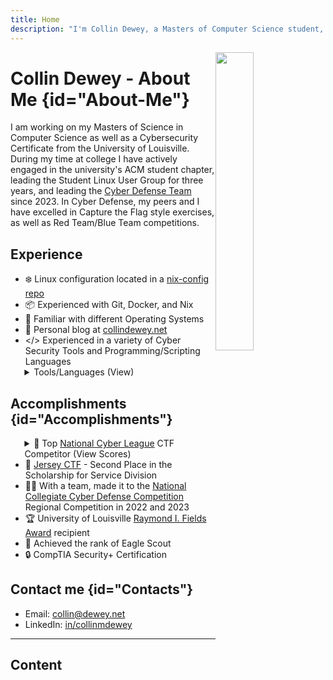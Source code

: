 ```yaml
---
title: Home
description: "I'm Collin Dewey, a Masters of Computer Science student, and this is my blog, where I cover topics about Computers and Cybersecurity"
---
```

<script type="application/ld+json" nonce="7AnF83KoB">
{
  "@context": "https://schema.org/",
  "@type": "ProfilePage",
  "mainEntity": {
    "@type": "Person",
    "name": "Collin Dewey",
    "description": "Masters of Science in Computer Science student",
    "url": "https://collindewey.net",
    "award": [
      "Top 0.1% National Cyber League Spring 2024",
      "Raymond I. Fields Award",
      "Outstanding Achievement and Leadership Award"
    ],
    "hasCertification": {
      "@type": "Certification",
      "name": "CompTIA Security+",
      "validFrom": "2025-01-05",
      "issuedBy": {
        "@type": "Organization",
        "name": "CompTIA",
        "url": "https://www.comptia.org"
      }
    },
    "sameAs": [
      "https://www.linkedin.com/in/CollinMDewey",
      "https://github.com/CollinDewey"
    ]
  }
}
</script>
<img
  src="/images/home/Sunset.svg"
  alt=""
  style="
  width: 35%;
  max-width: 256px;
  aspect-ratio: 256 / 303;
  float: right;
  ">

# Collin Dewey - About Me {id="About-Me"}

I am working on my Masters of Science in Computer Science as well as a Cybersecurity Certificate from the University of Louisville. During my time at college I have actively engaged in the university's ACM student chapter, leading the Student Linux User Group for three years, and leading the [Cyber Defense Team](https://engineering.louisville.edu/cybercenter/homepage/student-activities/) since 2023. In Cyber Defense, my peers and I have excelled in Capture the Flag style exercises, as well as Red Team/Blue Team competitions.
<!--I have actively engaged in UofL's ACM student chapter, where I lead the Student Linux User Group and spearhead the Cyber Defense Team.
My peers and I have consistently excelled in capture the flag style challenges and Red Team/Blue Team competitions, putting our knowledge into action.-->

## Experience
- ❄️ Linux configuration located in a [nix-config repo](https://github.com/CollinDewey/nix-config)
- 📦 Experienced with Git, Docker, and Nix
- 🐧 Familiar with different Operating Systems
- 📖 Personal blog at [collindewey.net](https://collindewey.net/)
- </> Experienced in a variety of Cyber Security Tools and Programming/Scripting Languages
<details style="margin-left: 1.6em;margin-top: -1em"><summary>Tools/Languages (<a style="user-select: none;">View</a>)</summary>

  - Programming: C, C++, Java, Python 3, Javascript, SQL
  - Scripting: Bash/Zsh, Powershell, Lua
  - Formatting: HTML, CSS, Markdown
  - Packaging: Docker, Nix
  - Linux: NixOS, Kali, Ubuntu/Debian, Arch, Red Hat Derivatives
  - Source Control: Git, GitHub, GitHub Actions
  - Cybersecurity: Digital Forensics, Network Packet Analysis (Wireshark), hashcat, Burp Suite, etc.
</details>


## Accomplishments {id="Accomplishments"}


<details style="margin-left: 1.6em;margin-bottom: -1em;">
  <summary>🏅 Top <a href="https://cyberskyline.com/events/ncl/info">National Cyber League</a> CTF Competitor (<a style="user-select: none;">View Scores</a>)</summary>
  
  <ul style="margin-top: 0.5em;margin-bottom: 0.5em;">
    <div style="margin-left: -1em;"><b>Individual:</b></div>
    <li>3<sup>rd</sup> / 602 - Spring 2025 (Experienced Division)</li>
    <li>15<sup>th</sup> / 691 - <a href="https://cyberskyline.com/report/FKN90NBBE9V7">Fall 2024</a> (Experienced Division)</li>
    <li>7<sup>th</sup> / 7406 - <a href="https://cyberskyline.com/report/A3P98W8NBN5G">Spring 2024</a></li>
    <li>17<sup>th</sup> / 7879 - <a href="https://cyberskyline.com/report/X61A1YJP1AXG">Fall 2023</a></li>
    <li>24<sup>th</sup> / 6675 - <a href="https://cyberskyline.com/report/FHXANT5RYA63">Fall 2022</a></li>
    <li>91<sup>st</sup> / 6480 - <a href="https://cyberskyline.com/report/PJ8CXA11K9DX">Fall 2021</a></li>
  </ul>
  <ul style="margin-top: 0.5em;padding-bottom: 0.5em;">
    <div style="margin-left:-1em;"><b>Team:</b></div>
    <li>12<sup>th</sup> / 532 - <a href="https://cyberskyline.com/report/7HNVVVPFXCQ8">Fall 2024</a> (Experienced Division)</li>
    <li>11<sup>th</sup> / 4672 - <a href="https://cyberskyline.com/report/48E67EVGQT6C">Fall 2023</a></li>
  </ul>
</details>

- 🎩 [Jersey CTF](https://jerseyctf.com/) - Second Place in the Scholarship for Service Division
- 👨‍💻 With a team, made it to the [National Collegiate Cyber Defense Competition](https://www.nationalccdc.org/) Regional Competition in 2022 and 2023
- 🏆 University of Louisville [Raymond I. Fields Award](https://web.archive.org/web/20230522163630/https://engineering.louisville.edu/about/ourstudents/honorsawards/) recipient
- 🦅 Achieved the rank of Eagle Scout
- 🔒 CompTIA Security+ Certification

## Contact me {id="Contacts"}
- Email: collin@dewey.net
- LinkedIn: [in/collinmdewey](https://www.linkedin.com/in/collinmdewey/)

---

## Content
